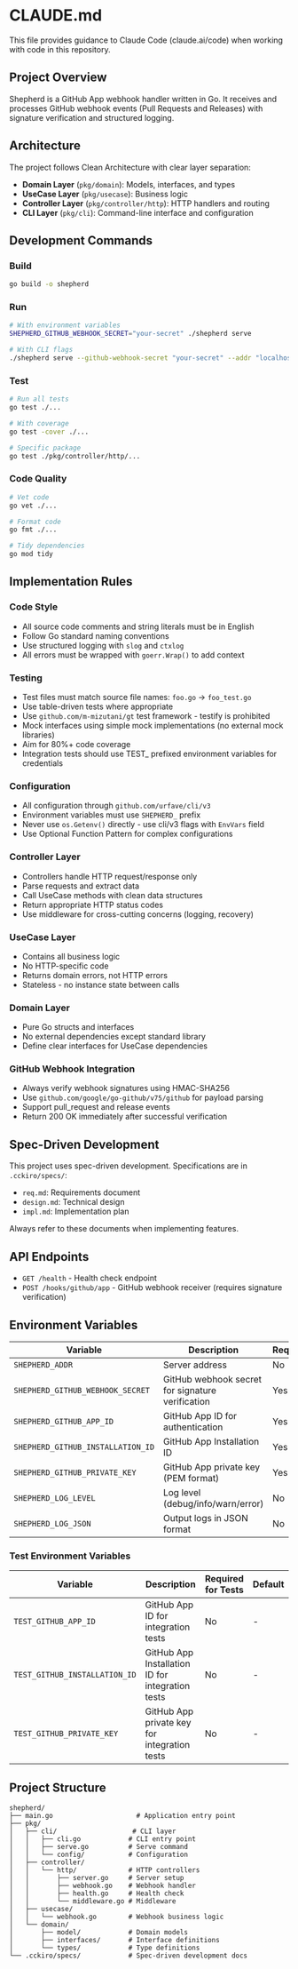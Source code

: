 # CLAUDE.md

This file provides guidance to Claude Code (claude.ai/code) when working with code in this repository.

## Project Overview

Shepherd is a GitHub App webhook handler written in Go. It receives and processes GitHub webhook events (Pull Requests and Releases) with signature verification and structured logging.

## Architecture

The project follows Clean Architecture with clear layer separation:
- **Domain Layer** (`pkg/domain`): Models, interfaces, and types
- **UseCase Layer** (`pkg/usecase`): Business logic
- **Controller Layer** (`pkg/controller/http`): HTTP handlers and routing
- **CLI Layer** (`pkg/cli`): Command-line interface and configuration

## Development Commands

### Build
```bash
go build -o shepherd
```

### Run
```bash
# With environment variables
SHEPHERD_GITHUB_WEBHOOK_SECRET="your-secret" ./shepherd serve

# With CLI flags
./shepherd serve --github-webhook-secret "your-secret" --addr "localhost:8080"
```

### Test
```bash
# Run all tests
go test ./...

# With coverage
go test -cover ./...

# Specific package
go test ./pkg/controller/http/...
```

### Code Quality
```bash
# Vet code
go vet ./...

# Format code
go fmt ./...

# Tidy dependencies
go mod tidy
```

## Implementation Rules

### Code Style
- All source code comments and string literals must be in English
- Follow Go standard naming conventions
- Use structured logging with `slog` and `ctxlog`
- All errors must be wrapped with `goerr.Wrap()` to add context

### Testing
- Test files must match source file names: `foo.go` → `foo_test.go`
- Use table-driven tests where appropriate
- Use `github.com/m-mizutani/gt` test framework - testify is prohibited
- Mock interfaces using simple mock implementations (no external mock libraries)
- Aim for 80%+ code coverage
- Integration tests should use TEST_ prefixed environment variables for credentials

### Configuration
- All configuration through `github.com/urfave/cli/v3`
- Environment variables must use `SHEPHERD_` prefix
- Never use `os.Getenv()` directly - use cli/v3 flags with `EnvVars` field
- Use Optional Function Pattern for complex configurations

### Controller Layer
- Controllers handle HTTP request/response only
- Parse requests and extract data
- Call UseCase methods with clean data structures
- Return appropriate HTTP status codes
- Use middleware for cross-cutting concerns (logging, recovery)

### UseCase Layer
- Contains all business logic
- No HTTP-specific code
- Returns domain errors, not HTTP errors
- Stateless - no instance state between calls

### Domain Layer
- Pure Go structs and interfaces
- No external dependencies except standard library
- Define clear interfaces for UseCase dependencies

### GitHub Webhook Integration
- Always verify webhook signatures using HMAC-SHA256
- Use `github.com/google/go-github/v75/github` for payload parsing
- Support pull_request and release events
- Return 200 OK immediately after successful verification

## Spec-Driven Development

This project uses spec-driven development. Specifications are in `.cckiro/specs/`:
- `req.md`: Requirements document
- `design.md`: Technical design
- `impl.md`: Implementation plan

Always refer to these documents when implementing features.

## API Endpoints

- `GET /health` - Health check endpoint
- `POST /hooks/github/app` - GitHub webhook receiver (requires signature verification)

## Environment Variables

| Variable | Description | Required | Default |
|----------|-------------|----------|---------|
| `SHEPHERD_ADDR` | Server address | No | `localhost:8080` |
| `SHEPHERD_GITHUB_WEBHOOK_SECRET` | GitHub webhook secret for signature verification | Yes | - |
| `SHEPHERD_GITHUB_APP_ID` | GitHub App ID for authentication | Yes | - |
| `SHEPHERD_GITHUB_INSTALLATION_ID` | GitHub App Installation ID | Yes | - |
| `SHEPHERD_GITHUB_PRIVATE_KEY` | GitHub App private key (PEM format) | Yes | - |
| `SHEPHERD_LOG_LEVEL` | Log level (debug/info/warn/error) | No | `info` |
| `SHEPHERD_LOG_JSON` | Output logs in JSON format | No | `false` |

### Test Environment Variables

| Variable | Description | Required for Tests | Default |
|----------|-------------|-------------------|---------|
| `TEST_GITHUB_APP_ID` | GitHub App ID for integration tests | No | - |
| `TEST_GITHUB_INSTALLATION_ID` | GitHub App Installation ID for integration tests | No | - |
| `TEST_GITHUB_PRIVATE_KEY` | GitHub App private key for integration tests | No | - |

## Project Structure

```
shepherd/
├── main.go                     # Application entry point
├── pkg/
│   ├── cli/                   # CLI layer
│   │   ├── cli.go            # CLI entry point
│   │   ├── serve.go          # Serve command
│   │   └── config/           # Configuration
│   ├── controller/
│   │   └── http/             # HTTP controllers
│   │       ├── server.go     # Server setup
│   │       ├── webhook.go    # Webhook handler
│   │       ├── health.go     # Health check
│   │       └── middleware.go # Middleware
│   ├── usecase/
│   │   └── webhook.go        # Webhook business logic
│   └── domain/
│       ├── model/            # Domain models
│       ├── interfaces/       # Interface definitions
│       └── types/            # Type definitions
└── .cckiro/specs/            # Spec-driven development docs
```
